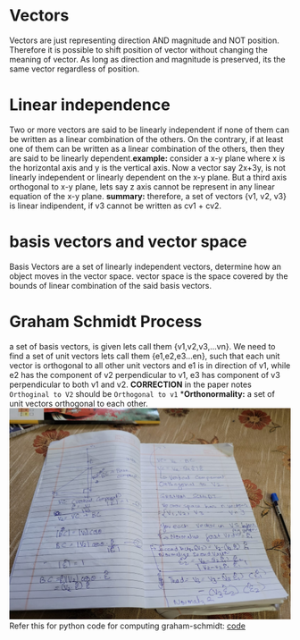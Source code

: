 # Vectors
Vectors are just representing direction AND magnitude and NOT position. Therefore it is possible to shift position of vector without changing the meaning of vector. As long as direction and magnitude is preserved, its the same vector regardless of position.

# Linear independence
Two or more vectors are said to be linearly independent if none of them can be written as a linear combination of the others. On the contrary, if at least one of them can be written as a linear combination of the others, then they are said to be linearly dependent.**example:** consider a x-y plane where x is the horizontal axis and y is the vertical axis.
Now a vector say 2x+3y, is not linearly independent or linearly dependent on the x-y plane.
But a third axis orthogonal to x-y plane, lets say z axis cannot be represent in any linear equation of the x-y plane.
**summary:** therefore, a set of vectors {v1, v2, v3} is linear indipendent, if v3 cannot be written as cv1 + cv2.

# basis vectors and vector space
Basis Vectors are a set of linearly independent vectors, determine how an object moves in the vector space.
vector space is the space covered by the bounds of linear combination of the said basis vectors.

# Graham Schmidt Process
a set of basis vectors, is given lets call them {v1,v2,v3,...vn}.
We need to find a set of unit vectors lets call them {e1,e2,e3...en}, such that each unit vector is orthogonal to all other unit vectors and e1 is in direction of v1, while e2 has the component of v2 perpendicular to v1, e3 has component of v3 perpendicular to both v1 and v2.
**CORRECTION** in the paper notes `Orthoginal to V2` should be `Orthogonal to v1`
***Orthonormality:** a set of unit vectors orthogonal to each other.
![graham-schmidt notes](images/graham-schmidt.jpeg)
Refer this for python code for computing graham-schmidt: [code](graham-schmidt.py)
